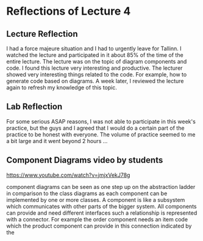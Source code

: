 # Reflections of Lecture 4

## Lecture Reflection
I had a force majeure situation and I had to urgently leave for Tallinn. I watched the lecture 
and participated in it about 85% of the time of the entire lecture. The lecture was on the topic 
of diagram components and code. I found this lecture very interesting and productive. The lecturer 
showed very interesting things related to the code. For example, how to generate code based on diagrams.
 A week later, I reviewed the lecture again to refresh my knowledge of this topic.

## Lab Reflection

For some serious ASAP reasons, I was not able to participate in this week's practice, 
but the guys and I agreed that I would do a certain part of the practice to be honest with everyone. 
The volume of practice seemed to me a bit large and it went beyond 2 hours ...


## Component Diagrams video by students
https://www.youtube.com/watch?v=jmjxVekJ78g

component diagrams can be seen as one step up on the abstraction ladder in comparison to the class 
diagrams as each component can be implemented by one or more classes.
A component is like a subsystem which communicates with other parts of the bigger system. 
All components can provide and need different interfaces such a relationship is represented with a connector. 
For example the order component needs an item code which the product component can provide
in this connection indicated by the


























